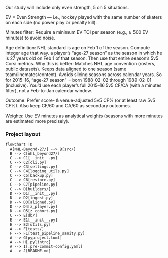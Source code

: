 
Our study will include only even strength, 5 on 5 situations.

EV = Even Strength — i.e., hockey played with the same number of skaters on each side (no power play or penalty kill). 

Minutes filter: Require a minimum EV TOI per season (e.g., ≥ 500 EV minutes) to avoid noise.

Age definition: NHL standard is age on Feb 1 of the season. Compute integer age that way.
a player’s “age-27 season” as the season in which he is 27 years old on Feb 1 of that season. Then use that entire season’s 5v5 Corsi metrics.
Why this is better:
Matches NHL age convention (rosters, public datasets).
Keeps data aligned to one season (same team/linemates/context).
Avoids slicing seasons across calendar years.
So for 2015–16, “age-27 season” = born 1988-02-02 through 1989-02-01 (inclusive). You’d use each player’s full 2015–16 5v5 CF/CA (with a minutes filter), not a Feb-to-Jan calendar window.

Outcome: Prefer score- & venue-adjusted 5v5 CF% (or at least raw 5v5 CF%). Also keep CF/60 and CA/60 as secondary outcomes.

Weights: Use EV minutes as analytical weights (seasons with more minutes are estimated more precisely).


### Project layout
```mermaid
flowchart TD
  A[NHL-Beyond-27/] --> B[src/]
  B --> C[nhl_beyond27/]
  C --> C1[__init__.py]
  C --> C2[cli.py]
  C --> C3[settings.py]
  C --> C4[logging_utils.py]
  C --> C5[backup.py]
  C --> C6[restore.py]
  C --> C7[pipeline.py]
  C --> D[builders/]
  D --> D1[__init__.py]
  D --> D2[ingest.py]
  D --> D3[aligned.py]
  D --> D4[z_player.py]
  D --> D5[z_cohort.py]
  C --> E[db/]
  E --> E1[__init__.py]
  E --> E2[utils.py]
  A --> F[tests/]
  F --> F1[test_pipeline_sanity.py]
  A --> G[pyproject.toml]
  A --> H[.pylintrc]
  A --> I[.pre-commit-config.yaml]
  A --> J[README.md]
